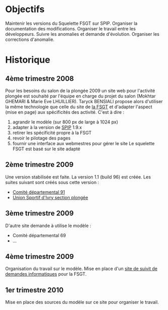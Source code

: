 # Objectifs #
Maintenir les versions du Squelette FSGT sur SPIP.
Organiser la documentation des modifications.
Organiser le travail entre les développeurs.
Suivre les anomalies et demande d'évolution.
Organiser les corrections d'anomalie.

# Historique #
## 4ème trimestre 2008 ##
Pour les besoins du salon de la plongée 2009 un site web pour l'activité plongée est souhaité par l'équipe en charge du projet du salon (Mokhtar GHEMARI & Marie Eve LHUILLIER).
Taryck BENSIALI propose alors d'utiliser la même technologie que celle du site de [la FSGT](http://www.fsgt.org) et d'adapter l'aspect (mise en page) aux spécificités des activité. C'est à dire :
  1. agrandir le modèle (sur 800 px de large à 1024 px)
  1. adapter à la version de [SPIP](http://www.spip.net/) 1.9.x
  1. retirer les spécificité propre à la FSGT
  1. revoir le pilotage des pages
  1. fournir une interface aux webmestres pour gérer le site
Le squelette FSGT est basé sur le site  adapté

## 2ème trimestre 2009 ##
Une version stabilisée est faite. La version 1.1 (build 96) est créée.
Les suites suivant sont créés sous cette version :
  * [Comité départemental 91](http://www.91.fsgt.org/)
  * [Union Sportif d'Ivry section plongée](http://usi.plongee.fsgt.org/)

## 3ème trimestre 2009 ##
D'autre site demande à utilise le modèle :
  * Comité départemental 69
  * ...

## 4ème trimestre 2009 ##
Organisation du travail sur le modèle. Mise en place d'un [site de suivit de demandes informatiques](http://bugs.fsgt.org/) pour la FSGT.

## 1er trimestre 2010 ##
Mise en place des sources du modèle sur ce site pour organiser le travail.